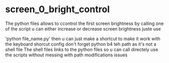 # screen_0_bright_control
The python files allows to ccontrol the first screen brightness by calling one of the script u can either increase or decrease screen brightness juste use

  'python file_name.py'
then u can just make a shortcut to make it work with the keyboard shorcut config
don't forget python b4 teh path as it's not a shell file 
The shell files links to the python files so u can call directely use the scripts without messing with path modifications issues
